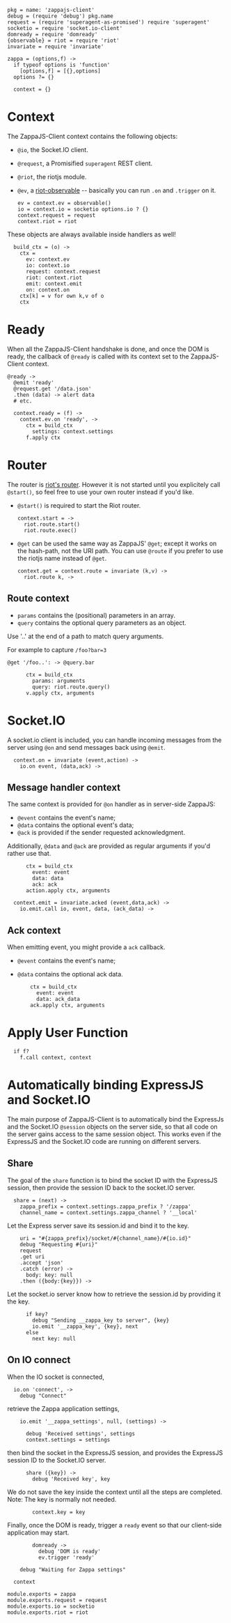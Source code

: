    pkg = name: 'zappajs-client'
    debug = (require 'debug') pkg.name
    request = (require 'superagent-as-promised') require 'superagent'
    socketio = require 'socket.io-client'
    domready = require 'domready'
    {observable} = riot = require 'riot'
    invariate = require 'invariate'

    zappa = (options,f) ->
      if typeof options is 'function'
        [options,f] = [{},options]
      options ?= {}

      context = {}

Context
=======

The ZappaJS-Client context contains the following objects:
* `@io`, the Socket.IO client.
* `@request`, a Promisified `superagent` REST client.
* `@riot`, the riotjs module.
* `@ev`, a [riot-observable](https://github.com/riot/observable/tree/master/doc) -- basically you can run `.on` and `.trigger` on it.

      ev = context.ev = observable()
      io = context.io = socketio options.io ? {}
      context.request = request
      context.riot = riot

These objects are always available inside handlers as well!

      build_ctx = (o) ->
        ctx =
          ev: context.ev
          io: context.io
          request: context.request
          riot: context.riot
          emit: context.emit
          on: context.on
        ctx[k] = v for own k,v of o
        ctx

Ready
=====

When all the ZappaJS-Client handshake is done, and once the DOM is ready, the callback of `@ready` is called with its context set to the ZappaJS-Client context.

```
@ready ->
  @emit 'ready'
  @request.get '/data.json'
  .then (data) -> alert data
  # etc.
```

      context.ready = (f) ->
        context.ev.on 'ready', ->
          ctx = build_ctx
            settings: context.settings
          f.apply ctx

Router
======

The router is [riot's router](https://github.com/riot/route/tree/master/doc). However it is not started until you explicitely call `@start()`, so feel free to use your own router instead if you'd like.

* `@start()` is required to start the Riot router.

      context.start = ->
        riot.route.start()
        riot.route.exec()

* `@get` can be used the same way as ZappaJS' `@get`; except it works on the hash-path, not the URI path.
  You can use `@route` if you prefer to use the riotjs name instead of `@get`.

      context.get = context.route = invariate (k,v) ->
        riot.route k, ->

Route context
-------------

* `params` contains the (positional) parameters in an array.
* `query` contains the optional query parameters as an object.

Use '..' at the end of a path to match query arguments.

For example to capture `/foo?bar=3`
```
@get '/foo..': -> @query.bar
```

          ctx = build_ctx
            params: arguments
            query: riot.route.query()
          v.apply ctx, arguments

Socket.IO
=========

A socket.io client is included, you can handle incoming messages from the server using `@on` and send messages back using `@emit`.

      context.on = invariate (event,action) ->
        io.on event, (data,ack) ->

Message handler context
-----------------------

The same context is provided for `@on` handler as in server-side ZappaJS:
* `@event` contains the event's name;
* `@data` contains the optional event's data;
* `@ack` is provided if the sender requested acknowledgment.

Additionally, `@data` and `@ack` are provided as regular arguments if you'd rather use that.

          ctx = build_ctx
            event: event
            data: data
            ack: ack
          action.apply ctx, arguments

      context.emit = invariate.acked (event,data,ack) ->
        io.emit.call io, event, data, (ack_data) ->

Ack context
-----------

When emitting event, you might provide a `ack` callback.

* `@event` contains the event's name;
* `@data` contains the optional ack data.

          ctx = build_ctx
            event: event
            data: ack_data
          ack.apply ctx, arguments

Apply User Function
===================

      if f?
        f.call context, context

Automatically binding ExpressJS and Socket.IO
=============================================

The main purpose of ZappaJS-Client is to automatically bind the ExpressJs and the Socket.IO `@session` objects on the server side, so that all code on the server gains access to the same session object.
This works even if the ExpressJS and the Socket.IO code are running on different servers.

Share
-----

The goal of the `share` function is to bind the socket ID with the ExpressJS session, then provide the session ID back to the socket.IO server.

      share = (next) ->
        zappa_prefix = context.settings.zappa_prefix ? '/zappa'
        channel_name = context.settings.zappa_channel ? '__local'

Let the Express server save its session.id and bind it to the key.

        uri = "#{zappa_prefix}/socket/#{channel_name}/#{io.id}"
        debug "Requesting #{uri}"
        request
        .get uri
        .accept 'json'
        .catch (error) ->
          body: key: null
        .then ({body:{key}}) ->

Let the socket.io server know how to retrieve the session.id by providing it the key.

          if key?
            debug "Sending __zappa_key to server", {key}
            io.emit '__zappa_key', {key}, next
          else
            next key: null

On IO connect
-------------

When the IO socket is connected,

      io.on 'connect', ->
        debug "Connect"

retrieve the Zappa application settings,

        io.emit '__zappa_settings', null, (settings) ->

          debug 'Received settings', settings
          context.settings = settings

then bind the socket in the ExpressJS session, and provides the ExpressJS session ID to the Socket.IO server.

          share ({key}) ->
            debug 'Received key', key

We do not save the key inside the context until all the steps are completed.
Note: The key is normally not needed.

            context.key = key

Finally, once the DOM is ready, trigger a `ready` event so that our client-side application may start.

            domready ->
              debug 'DOM is ready'
              ev.trigger 'ready'

        debug "Waiting for Zappa settings"

      context

    module.exports = zappa
    module.exports.request = request
    module.exports.io = socketio
    module.exports.riot = riot
